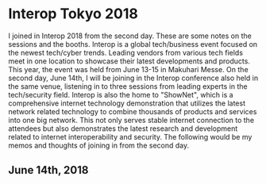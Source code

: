 # Interop Tokyo 2018
I joined in Interop 2018 from the second day. These are some notes on the sessions and the booths. Interop is a global tech/business event focused on the newest tech/cyber trends. Leading vendors from various tech fields meet in one location to showcase their latest developments and products. This year, the event was held from June 13-15 in Makuhari Messe. On the second day, June 14th, I will be joining in the Interop conference also held in the same venue, listening in to three sessions from leading experts in the tech/security field. Interop is also the home to "ShowNet", which is a comprehensive internet technology demonstration that utilizes the latest network related technology to combine thousands of products and services into one big network. This not only serves stable internet connection to the attendees but also demonstrates the latest research and development related to internet interoperability and security. The following would be my memos and thoughts of joining in from the second day.

## June 14th, 2018
